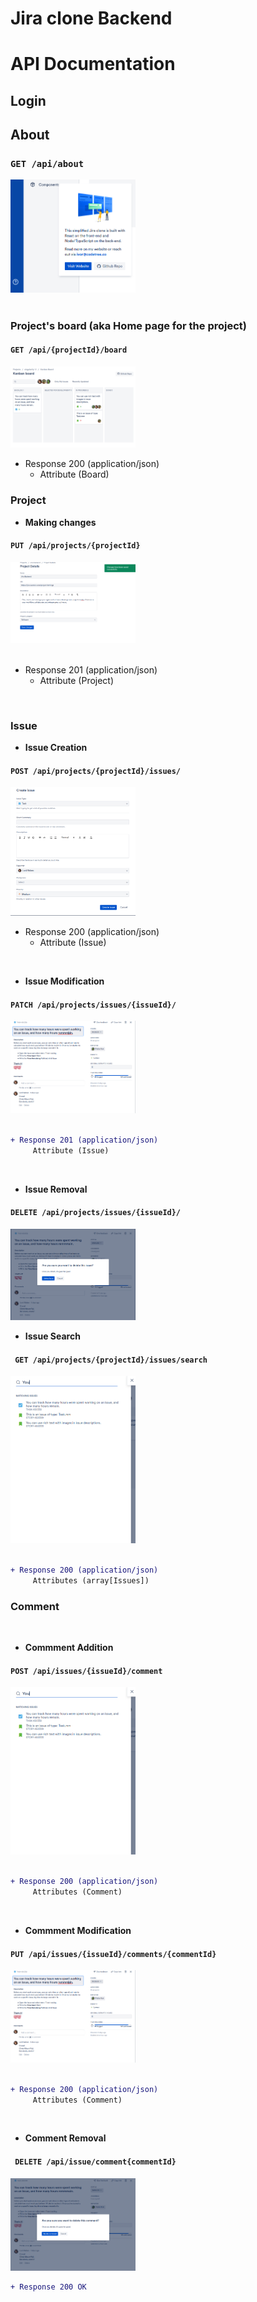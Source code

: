 # Jira clone Backend 
# API Documentation

## Login 
## About 
### `GET /api/about` 

<img src="./screenDocs/about.png" width="200">

<br>
<br>

### Project's board (aka Home page for the project) 

#### `GET /api/{projectId}/board`

<img src="./screenDocs/board.png" width="200">

<br>

+ Response 200 (application/json)
    + Attribute (Board)

### Project 

* **Making changes** 
#### `PUT /api/projects/{projectId}`

 <img src="./screenDocs/ProjectUpdate.png" width="200">
 <br>
 <br>

+ Response 201 (application/json)
    + Attribute (Project)

<br>

### Issue

* **Issue Creation**
#### `POST /api/projects/{projectId}/issues/`

<img src="./screenDocs/IssueCreation.png" width="200">

<br>

+ Response 200 (application/json)
    + Attribute (Issue)

<br>

* **Issue Modification** 

#### `PATCH /api/projects/issues/{issueId}/`

<img src="./screenDocs/IssueModification.png" width="200">

<br>

```diff

+ Response 201 (application/json)
     Attribute (Issue)

```

<br>

* **Issue Removal**
#### `DELETE /api/projects/issues/{issueId}/ `
<img src="./screenDocs/IssueDelete.png" width="200">

<br>

* **Issue Search** 

#### ` GET /api/projects/{projectId}/issues/search`

<img src="./screenDocs/IssueSearch.png" width="200">

```diff

+ Response 200 (application/json)
     Attributes (array[Issues])
```


### Comment
<br>

* **Commment Addition**

#### `POST /api/issues/{issueId}/comment `

<img src="./screenDocs/IssueSearch.png" width="200">

<br>

```diff

+ Response 200 (application/json)
     Attributes (Comment)
```

<br>

* **Commment Modification**


#### `PUT /api/issues/{issueId}/comments/{commentId} `

<img src="./screenDocs/IssueModification.png" width="200">

<br>

```diff

+ Response 200 (application/json)
     Attributes (Comment)

```


<br>

* **Comment Removal**



#### ` DELETE /api/issue/comment{commentId}`

<img src="./screenDocs/CommentDeletion.png" width="200">

<br>

```diff
+ Response 200 OK

```


